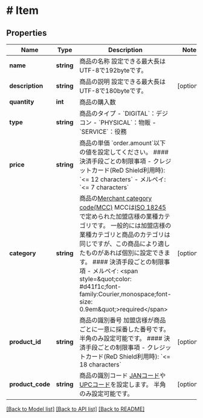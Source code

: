 # # Item

## Properties

Name | Type | Description | Notes
------------ | ------------- | ------------- | -------------
**name** | **string** | 商品の名称   設定できる最大長はUTF-8で192byteです。 |
**description** | **string** | 商品の説明   設定できる最大長はUTF-8で180byteです。 | [optional]
**quantity** | **int** | 商品の購入数 |
**type** | **string** | 商品のタイプ - &#x60;DIGITAL&#x60;：デジコン - &#x60;PHYSICAL&#x60;：物販 - &#x60;SERVICE&#x60;：役務 |
**price** | **string** | 商品の単価   &#x60;order.amount&#x60;以下の値を設定してください。   #### 決済手段ごとの制限事項   - クレジットカード(ReD Shield利用時): &#x60;&lt;&#x3D; 12 characters&#x60; - メルペイ: &#x60;&lt;&#x3D; 7 characters&#x60; |
**category** | **string** | 商品の[Merchant category code(MCC)](https://en.wikipedia.org/wiki/Merchant_category_code)   MCCは[ISO 18245](https://www.iso.org/standard/33365.html)で定められた加盟店様の業種カテゴリです。   一般的には加盟店様の業種カテゴリと商品のカテゴリは同じですが、この商品により適したものがあれば個別に設定できます。   #### 決済手段ごとの制限事項   - メルペイ: &lt;span style&#x3D;\&quot;color: #d41f1c;font-family:Courier,monospace;font-size: 0.9em\&quot;&gt;required&lt;/span&gt; | [optional]
**product_id** | **string** | 商品の識別番号   加盟店様が商品ごとに一意に採番した番号です。   半角のみ設定可能です。   #### 決済手段ごとの制限事項   - クレジットカード(ReD Shield利用時): &#x60;&lt;&#x3D; 18 characters&#x60; | [optional]
**product_code** | **string** | 商品の識別コード   [JANコード](https://www.gs1jp.org/code/jan/about_jan.html)や[UPCコード](https://www.gs1jp.org/code/upc/)を設定します。 半角のみ設定可能です。 | [optional]

[[Back to Model list]](../../README.md#models) [[Back to API list]](../../README.md#endpoints) [[Back to README]](../../README.md)
